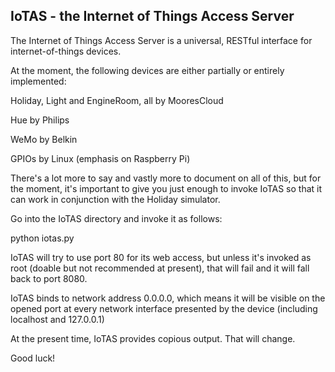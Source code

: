 IoTAS - the Internet of Things Access Server
--------------------------------------------

The Internet of Things Access Server is a universal, RESTful interface
for internet-of-things devices.

At the moment, the following devices are either partially or entirely implemented:

Holiday, Light and EngineRoom, all by MooresCloud

Hue by Philips

WeMo by Belkin

GPIOs by Linux (emphasis on Raspberry Pi)

There's a lot more to say and vastly more to document on all of this, 
but for the moment, it's important to give you just enough to invoke IoTAS
so that it can work in conjunction with the Holiday simulator.

Go into the IoTAS directory and invoke it as follows:

python iotas.py

IoTAS will try to use port 80 for its web access, but unless it's invoked as root 
(doable but not recommended at present), that will fail and it will fall back to port 8080.

IoTAS binds to network address 0.0.0.0, which means it will be visible on the opened port
at every network interface presented by the device (including localhost and 127.0.0.1)

At the present time, IoTAS provides copious output.  That will change.

Good luck!